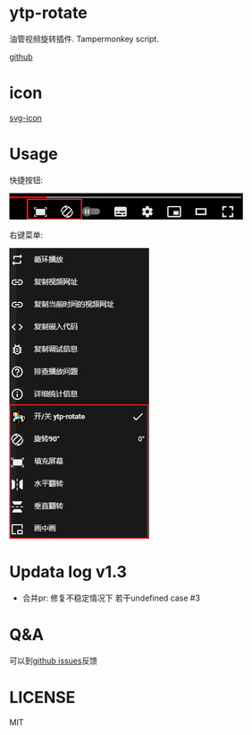 # ytp-rotate
油管视频旋转插件.  Tampermonkey script.

[github](https://github.com/zhzLuke96/ytp-rotate/)

# icon
[svg-icon](https://github.com/leungwensen/svg-icon)

# Usage
快捷按钮:

![button](https://github.com/zhzLuke96/ytp-rotate/raw/master/docs/btns.png)

右键菜单:

![menu](https://github.com/zhzLuke96/ytp-rotate/raw/master/docs/menu.png)

# Updata log v1.3
- 合并pr: 修复不稳定情况下 若干undefined case #3

# Q&A
可以到[github issues](https://github.com/zhzLuke96/ytp-rotate/issues)反馈

# LICENSE
MIT
